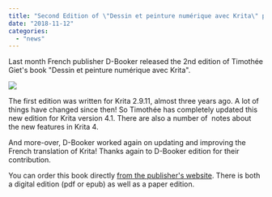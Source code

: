 ```yaml
---
title: "Second Edition of \"Dessin et peinture numérique avec Krita\" published!"
date: "2018-11-12"
categories: 
  - "news"
---
```


Last month French publisher D-Booker released the 2nd edition of Timothée Giet's book "Dessin et peinture numérique avec Krita".

[![](/images/posts/2018/Timo-KritaBookV2.jpg)](https://krita.org/wp-content/uploads/2018/11/Timo-KritaBookV2.jpg)

The first edition was written for Krita 2.9.11, almost three years ago. A lot of things have changed since then! So Timothée has completely updated this new edition for Krita version 4.1. There are also a number of  notes about the new features in Krita 4.

And more-over, D-Booker worked again on updating and improving the French translation of Krita! Thanks again to D-Booker edition for their contribution.

You can order this book directly [from the publisher's website](https://www.d-booker.fr/krita-2e/570-dessin-et-peinture-numerique-avec-krita-2e.html). There is both a digital edition (pdf or epub) as well as a paper edition.
